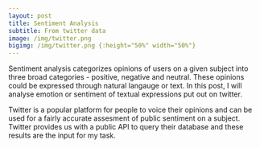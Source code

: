 ```yaml
---
layout: post
title: Sentiment Analysis
subtitle: From twitter data 
image: /img/twitter.png
bigimg: /img/twitter.png {:height="50%" width="50%"}
---
```


Sentiment analysis categorizes opinions of users on a given subject into three broad categories - positive, negative and neutral.
These opinions could be expressed through natural langauge or text. In this post, I will analyse emotion or sentiment of textual expressions put out on twitter.
<p> Twitter is a popular platform for people to voice their opinions and can be used for a fairly accurate assesment of public
sentiment on a subject. Twitter provides us with a public API to query their database and these results are the input for my task. </p>
